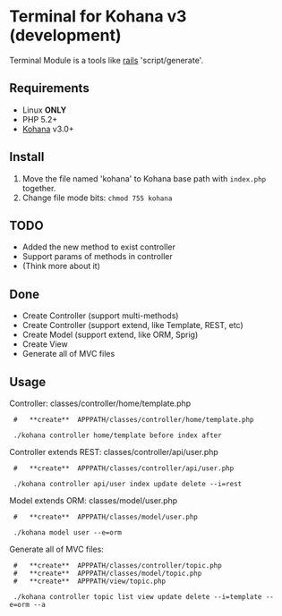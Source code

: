 # Terminal for Kohana v3 (development)

Terminal Module is a tools like [rails](http://rubyonrails.org/) 'script/generate'.

## Requirements

* Linux **ONLY**
* PHP 5.2+
* [Kohana](http://github.com/kohana/kohana) v3.0+


## Install

1. Move the file named 'kohana' to Kohana base path with `index.php` together.
2. Change file mode bits: `chmod 755 kohana`

## TODO

* Added the new method to exist controller
* Support params of methods in controller
* (Think more about it)

## Done

* Create Controller (support multi-methods)
* Create Controller (support extend, like Template, REST, etc)
* Create Model (support extend, like ORM, Sprig)
* Create View
* Generate all of MVC files

## Usage

Controller: classes/controller/home/template.php

     #   **create**  APPPATH/classes/controller/home/template.php

     ./kohana controller home/template before index after

Controller extends REST: classes/controller/api/user.php

     #   **create**  APPPATH/classes/controller/api/user.php

     ./kohana controller api/user index update delete --i=rest

Model extends ORM: classes/model/user.php

     #   **create**  APPPATH/classes/model/user.php

     ./kohana model user --e=orm

Generate all of MVC files:

     #   **create**  APPPATH/classes/controller/topic.php
     #   **create**  APPPATH/classes/model/topic.php
     #   **create**  APPPATH/view/topic.php

     ./kohana controller topic list view update delete --i=template --e=orm --a

